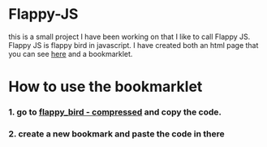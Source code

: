 # Flappy-JS
this is a small project I have been working on that I like to call Flappy JS. Flappy JS is flappy bird in javascript. I have created both an html page that you can see [here](https://jjneep.github.io/Flappy-JS/) and a bookmarklet.
# How to use the bookmarklet
### 1. go to [flappy_bird - compressed](flappy_bird%20-%20compressed.js) and copy the code.
### 2. create a new bookmark and paste the code in there
